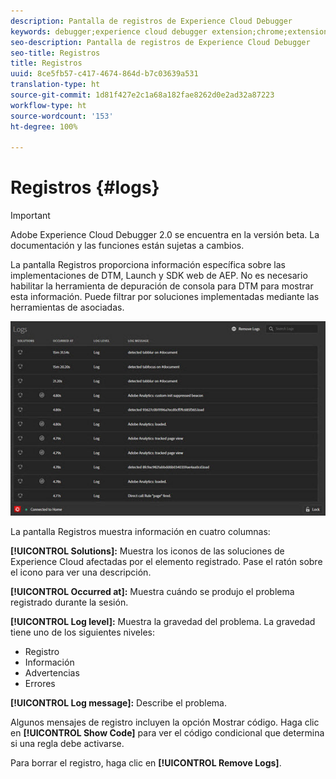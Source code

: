 ```yaml
---
description: Pantalla de registros de Experience Cloud Debugger
keywords: debugger;experience cloud debugger extension;chrome;extension;logs
seo-description: Pantalla de registros de Experience Cloud Debugger
seo-title: Registros
title: Registros
uuid: 8ce5fb57-c417-4674-864d-b7c03639a531
translation-type: ht
source-git-commit: 1d81f427e2c1a68a182fae8262d0e2ad32a87223
workflow-type: ht
source-wordcount: '153'
ht-degree: 100%

---
```



# Registros {#logs}

>[!IMPORTANT]
>
>Adobe Experience Cloud Debugger 2.0 se encuentra en la versión beta. La documentación y las funciones están sujetas a cambios.

La pantalla Registros proporciona información específica sobre las implementaciones de DTM, Launch y SDK web de AEP. No es necesario habilitar la herramienta de depuración de consola para DTM para mostrar esta información. Puede filtrar por soluciones implementadas mediante las herramientas de asociadas.

![](assets/logs.jpg)

La pantalla Registros muestra información en cuatro columnas:

**[!UICONTROL Solutions]:** Muestra los iconos de las soluciones de Experience Cloud afectadas por el elemento registrado. Pase el ratón sobre el icono para ver una descripción.

**[!UICONTROL Occurred at]:** Muestra cuándo se produjo el problema registrado durante la sesión.

**[!UICONTROL Log level]:** Muestra la gravedad del problema. La gravedad tiene uno de los siguientes niveles:

* Registro
* Información
* Advertencias
* Errores

**[!UICONTROL Log message]:** Describe el problema.

Algunos mensajes de registro incluyen la opción Mostrar código. Haga clic en **[!UICONTROL Show Code]** para ver el código condicional que determina si una regla debe activarse.

Para borrar el registro, haga clic en **[!UICONTROL Remove Logs]**.
